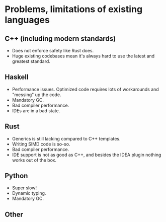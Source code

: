 # Problems, limitations of existing languages

## C++ (including modern standards)
- Does not enforce safety like Rust does.
- Huge existing codebases mean it's always hard to use the latest and greatest standard.

## Haskell
- Performance issues. Optimized code requires lots of workarounds and "messing" up the code.
- Mandatory GC.
- Bad compiler performance.
- IDEs are in a bad state.

## Rust
- Generics is still lacking compared to C++ templates.
- Writing SIMD code is so-so.
- Bad compiler performance.
- IDE support is not as good as C++, and besides the IDEA plugin nothing works out of the box.

## Python
- Super slow!
- Dynamic typing.
- Mandatory GC.

## Other
 
